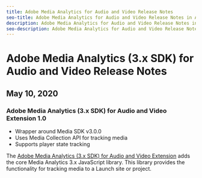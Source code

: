 ```yaml
---
title: Adobe Media Analytics for Audio and Video Release Notes
seo-title: Adobe Media Analytics for Audio and Video Release Notes in Adobe Experience Platform Launch
description: Adobe Media Analytics for Audio and Video Release Notes in Adobe Experience Platform Launch
seo-description: Adobe Media Analytics for Audio and Video Release Notes in Adobe Experience Platform Launch
---
```


# Adobe Media Analytics (3.x SDK) for Audio and Video Release Notes

## May 10, 2020

### Adobe Media Analytics (3.x SDK) for Audio and Video Extension 1.0

* Wrapper around Media SDK v3.0.0
* Uses Media Collection API for tracking media
* Supports player state tracking

The [Adobe Media Analytics (3.x SDK) for Audio and Video Extension](/help/extension-reference/web/adobe-media-analytics-3x-for-audio-and-video-extension/overview.md) adds the core Media Analytics 3.x JavaScript library. This library provides the functionality for tracking media to a Launch site or project. 